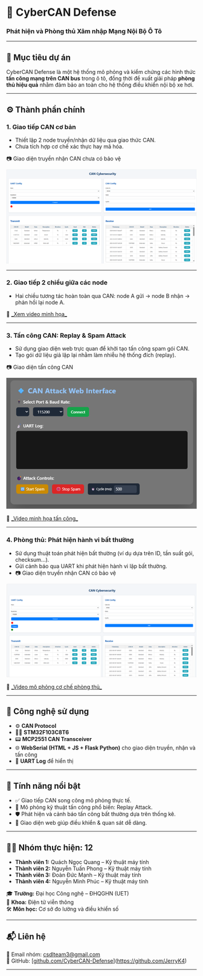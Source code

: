 # 🚗 CyberCAN Defense  
### Phát hiện và Phòng thủ Xâm nhập Mạng Nội Bộ Ô Tô

---

## 📌 Mục tiêu dự án

CyberCAN Defense là một hệ thống mô phỏng và kiểm chứng các hình thức **tấn công mạng trên CAN bus** trong ô tô, đồng thời đề xuất giải pháp **phòng thủ hiệu quả** nhằm đảm bảo an toàn cho hệ thống điều khiển nội bộ xe hơi.

---

## ⚙️ Thành phần chính

### 1. Giao tiếp CAN cơ bản
- Thiết lập 2 node truyền/nhận dữ liệu qua giao thức CAN.
- Chưa tích hợp cơ chế xác thực hay mã hóa.
  
📷 Giao diện truyền nhận CAN chưa có bảo vệ

<p align="center">
  <img src="images/TRXCAN.png" alt="CAN Interface" width="600"/>
</p>

---

### 2. Giao tiếp 2 chiều giữa các node
- Hai chiều tương tác hoàn toàn qua CAN: node A gửi → node B nhận → phản hồi lại node A.
  
🔗 [\_Xem video minh họa\_](https://drive.google.com/file/d/1IhzmS7N2qZ4zpnPbRHyV2St-RuTUCvO9/view?usp=sharing)

---

### 3. Tấn công CAN: Replay & Spam Attack

- Sử dụng giao diện web trực quan để khởi tạo tấn công spam gói CAN.
- Tạo gói dữ liệu giả lặp lại nhằm làm nhiễu hệ thống đích (replay).
  
📷 Giao diện tấn công CAN

<p align="center">
  <img src="images/CanAttack.png" alt="CAN Attack UI" width="600"/>
</p>

🔗 [\_Video minh họa tấn công\_](https://drive.google.com/file/d/1KyYhAsOvQhmhLoRIDh1QBbgJA2HXZJNm/view?usp=sharing)

---

### 4. Phòng thủ: Phát hiện hành vi bất thường

- Sử dụng thuật toán phát hiện bất thường (ví dụ dựa trên ID, tần suất gói, checksum...).
- Gửi cảnh báo qua UART khi phát hiện hành vi lặp bất thường.
- 📷 Giao diện truyền nhận CAN có bảo vệ

<p align="center">
  <img src="images/RXCanProtect.png" alt="CAN Interface" width="600"/>
</p>

🔗 [\_Video mô phỏng cơ chế phòng thủ\_](https://drive.google.com/file/d/1eXdn-9znkbpUbPmOYnzGprltFy_cdC5y/view?usp=sharing)

---

## 🧰 Công nghệ sử dụng

- ⚙️ **CAN Protocol**
- 👨‍💻 **STM32F103C8T6**
- 📟 **MCP2551 CAN Transceiver**
- 🌐 **WebSerial (HTML + JS + Flask Python)** cho giao diện truyền, nhận và  tấn công
- 📡 **UART Log** để hiển thị

---

## 🧠 Tính năng nổi bật

- ✅ Giao tiếp CAN song công mô phỏng thực tế.
- 🛑 Mô phỏng kỹ thuật tấn công phổ biến: Replay Attack.
- 🛡️ Phát hiện và cảnh báo tấn công bất thường dựa trên thống kê.
- 🔎 Giao diện web giúp điều khiển & quan sát dễ dàng.

---
## 👩‍💻 Nhóm thực hiện: 12

- **Thành viên 1:** Quách Ngọc Quang – Kỹ thuật máy tính 
- **Thành viên 2:** Nguyễn Tuấn Phong – Kỹ thuật máy tính 
- **Thành viên 3:** Đoàn Đức Mạnh – Kỹ thuật máy tính
- **Thành viên 4:** Nguyễn Minh Phúc – Kỹ thuật máy tính  

🎓 **Trường:** Đại học Công nghệ – ĐHQGHN (UET)  
🏫 **Khoa:** Điện tử viễn thông  
🛠️ **Môn học:** Cơ sở đo lường và điều khiển số

---

## 📬 Liên hệ

📧 Email nhóm: csdlteam3@gmail.com  
🔗 GitHub: [[github.com/CyberCAN-Defense](https://github.com/CyberCAN-Defense)](https://github.com/JerryK4)


---


